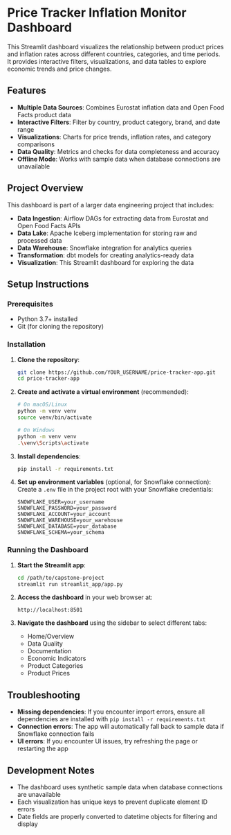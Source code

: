 # Price Tracker Inflation Monitor Dashboard

This Streamlit dashboard visualizes the relationship between product prices and inflation rates across different countries, categories, and time periods. It provides interactive filters, visualizations, and data tables to explore economic trends and price changes.

## Features

- **Multiple Data Sources**: Combines Eurostat inflation data and Open Food Facts product data
- **Interactive Filters**: Filter by country, product category, brand, and date range
- **Visualizations**: Charts for price trends, inflation rates, and category comparisons
- **Data Quality**: Metrics and checks for data completeness and accuracy
- **Offline Mode**: Works with sample data when database connections are unavailable

## Project Overview

This dashboard is part of a larger data engineering project that includes:

- **Data Ingestion**: Airflow DAGs for extracting data from Eurostat and Open Food Facts APIs
- **Data Lake**: Apache Iceberg implementation for storing raw and processed data
- **Data Warehouse**: Snowflake integration for analytics queries
- **Transformation**: dbt models for creating analytics-ready data
- **Visualization**: This Streamlit dashboard for exploring the data

## Setup Instructions

### Prerequisites

- Python 3.7+ installed
- Git (for cloning the repository)

### Installation

1. **Clone the repository**:
   ```bash
   git clone https://github.com/YOUR_USERNAME/price-tracker-app.git
   cd price-tracker-app
   ```

2. **Create and activate a virtual environment** (recommended):
   ```bash
   # On macOS/Linux
   python -m venv venv
   source venv/bin/activate
   
   # On Windows
   python -m venv venv
   .\venv\Scripts\activate
   ```

3. **Install dependencies**:
   ```bash
   pip install -r requirements.txt
   ```

4. **Set up environment variables** (optional, for Snowflake connection):
   Create a `.env` file in the project root with your Snowflake credentials:
   ```
   SNOWFLAKE_USER=your_username
   SNOWFLAKE_PASSWORD=your_password
   SNOWFLAKE_ACCOUNT=your_account
   SNOWFLAKE_WAREHOUSE=your_warehouse
   SNOWFLAKE_DATABASE=your_database
   SNOWFLAKE_SCHEMA=your_schema
   ```

### Running the Dashboard

1. **Start the Streamlit app**:
   ```bash
   cd /path/to/capstone-project
   streamlit run streamlit_app/app.py
   ```

2. **Access the dashboard** in your web browser at:
   ```
   http://localhost:8501
   ```

3. **Navigate the dashboard** using the sidebar to select different tabs:
   - Home/Overview
   - Data Quality
   - Documentation
   - Economic Indicators
   - Product Categories
   - Product Prices

## Troubleshooting

- **Missing dependencies**: If you encounter import errors, ensure all dependencies are installed with `pip install -r requirements.txt`
- **Connection errors**: The app will automatically fall back to sample data if Snowflake connection fails
- **UI errors**: If you encounter UI issues, try refreshing the page or restarting the app

## Development Notes

- The dashboard uses synthetic sample data when database connections are unavailable
- Each visualization has unique keys to prevent duplicate element ID errors
- Date fields are properly converted to datetime objects for filtering and display
